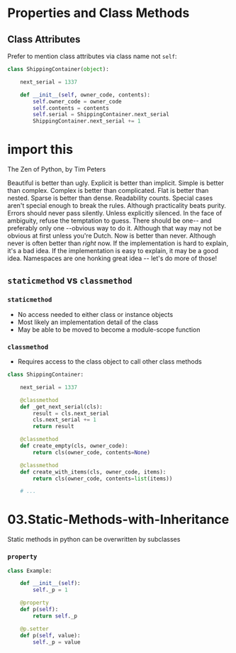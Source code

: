 # Properties and Class Methods

## Class Attributes

Prefer to mention class attributes via class name not `self`:
```python
class ShippingContainer(object):

    next_serial = 1337

    def __init__(self, owner_code, contents):
        self.owner_code = owner_code
        self.contents = contents
        self.serial = ShippingContainer.next_serial
        ShippingContainer.next_serial += 1
```

# import this

The Zen of Python, by Tim Peters

Beautiful is better than ugly.
Explicit is better than implicit.
Simple is better than complex.
Complex is better than complicated.
Flat is better than nested.
Sparse is better than dense.
Readability counts.
Special cases aren't special enough to break the rules.
Although practicality beats purity.
Errors should never pass silently.
Unless explicitly silenced.
In the face of ambiguity, refuse the temptation to guess.
There should be one-- and preferably only one --obvious way to do it.
Although that way may not be obvious at first unless you're Dutch.
Now is better than never.
Although never is often better than *right* now.
If the implementation is hard to explain, it's a bad idea.
If the implementation is easy to explain, it may be a good idea.
Namespaces are one honking great idea -- let's do more of those!


## `staticmethod` vs `classmethod`

### `staticmethod`

- No access needed to either class or instance objects
- Most likely an implementation detail of the class
- May be able to be moved to become a module-scope function

### `classmethod`

- Requires access to the class object to call other class methods

```python
class ShippingContainer:

    next_serial = 1337

    @classmethod
    def _get_next_serial(cls):
        result = cls.next_serial
        cls.next_serial += 1
        return result

    @classmethod
    def create_empty(cls, owner_code):
        return cls(owner_code, contents=None)

    @classmethod
    def create_with_items(cls, owner_code, items):
        return cls(owner_code, contents=list(items))

    # ...
```

# 03.Static-Methods-with-Inheritance

Static methods in python can be overwritten by subclasses



### `property`

```python
class Example:

    def __init__(self):
        self._p = 1

    @property
    def p(self):
        return self._p

    @p.setter
    def p(self, value):
        self._p = value
```
